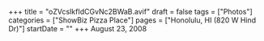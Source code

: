 +++
title = "oZVcsIkfIdCGvNc2BWaB.avif"
draft = false
tags = ["Photos"]
categories = ["ShowBiz Pizza Place"]
pages = ["Honolulu, HI (820 W Hind Dr)"]
startDate = ""
+++
August 23, 2008
